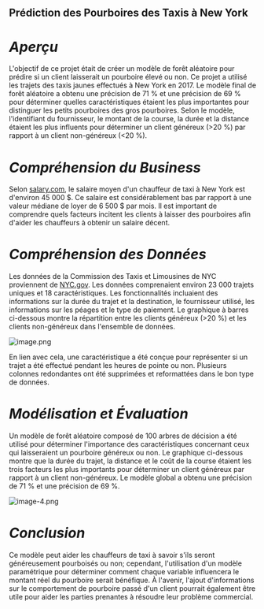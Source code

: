 ## Prédiction des Pourboires des Taxis à New York

# *Aperçu*

L'objectif de ce projet était de créer un modèle de forêt aléatoire pour prédire si un client laisserait un pourboire élevé ou non. Ce projet a utilisé les trajets des taxis jaunes effectués à New York en 2017. Le modèle final de forêt aléatoire a obtenu une précision de 71 % et une précision de 69 % pour déterminer quelles caractéristiques étaient les plus importantes pour distinguer les petits pourboires des gros pourboires. Selon le modèle, l'identifiant du fournisseur, le montant de la course, la durée et la distance étaient les plus influents pour déterminer un client généreux (>20 %) par rapport à un client non-généreux (<20 %).

# *Compréhension du Business*

Selon [salary.com](https://www.salary.com/), le salaire moyen d'un chauffeur de taxi à New York est d'environ 45 000 $. Ce salaire est considérablement bas par rapport à une valeur médiane de loyer de 6 500 $ par mois. Il est important de comprendre quels facteurs incitent les clients à laisser des pourboires afin d'aider les chauffeurs à obtenir un salaire décent.

# *Compréhension des Données*

Les données de la Commission des Taxis et Limousines de NYC proviennent de [NYC.gov](https://www.nyc.gov/site/tlc/about/tlc-trip-record-data.page). Les données comprenaient environ 23 000 trajets uniques et 18 caractéristiques. Les fonctionnalités incluaient des informations sur la durée du trajet et la destination, le fournisseur utilisé, les informations sur les péages et le type de paiement. Le graphique à barres ci-dessous montre la répartition entre les clients généreux (>20 %) et les clients non-généreux dans l'ensemble de données.

![image.png](attachment:image.png)

En lien avec cela, une caractéristique a été conçue pour représenter si un trajet a été effectué pendant les heures de pointe ou non. Plusieurs colonnes redondantes ont été supprimées et reformattées dans le bon type de données.

# *Modélisation et Évaluation*

Un modèle de forêt aléatoire composé de 100 arbres de décision a été utilisé pour déterminer l'importance des caractéristiques concernant ceux qui laisseraient un pourboire généreux ou non. Le graphique ci-dessous montre que la durée du trajet, la distance et le coût de la course étaient les trois facteurs les plus importants pour déterminer un client généreux par rapport à un client non-généreux. Le modèle global a obtenu une précision de 71 % et une précision de 69 %.

![image-4.png](attachment:image-4.png)

# *Conclusion*

Ce modèle peut aider les chauffeurs de taxi à savoir s'ils seront généreusement pourboisés ou non; cependant, l'utilisation d'un modèle paramétrique pour déterminer comment chaque variable influencera le montant réel du pourboire serait bénéfique. À l'avenir, l'ajout d'informations sur le comportement de pourboire passé d'un client pourrait également être utile pour aider les parties prenantes à résoudre leur problème commercial.
